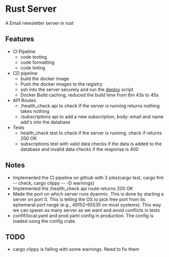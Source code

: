 # Rust Server

A Email newsletter server in rust

## Features

- CI Pipeline
  - code testing
  - code formatting
  - code linting
- CD pipeline
  - build the docker image
  - Push the docker images to the registry
  - ssh into the server securely and run the [deploy](https://github.com/thrishank/newsletter/blob/main/scripts/deploy.sh) script
  - Docker Build caching, reduced the build time from 6m 43s to 45s
- API Routes
  - /health_check api to check if the server is running returns nothing takes nothing
  - /subscriptions api to add a new subscription, body: email and name add's into the database
- Tests
  - health_check test to check if the server is running. check if returns 200 OK
  - subscriptions test with valid data checks if the data is added to the database and invalid data checks if the response is 400

## Notes

- Implemented the CI pipeline on github with 3 jobs(cargo test, cargo fmt -- check, cargo clippy -- -D warnings)
- Implemented the /health_check api route returns 200 OK
- Made the port on which server runs dyanmic. This is done by starting a server on port 0. This is telling the OS to pick free port from its ephemeral port range (e.g., 49152–65535 on most systems). This way we can spwan as many server as we want and avoid conflicts in tests
- confif/local.yaml and prod.yaml config in production. The config is loaded using the config crate.

## TODO

- cargo clippy is failing with some warnings. Need to fix them
